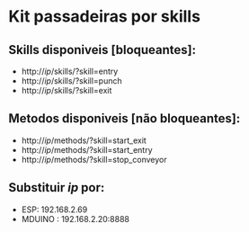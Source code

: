 # Kit passadeiras por skills

## Skills disponiveis [bloqueantes]:
- http://*ip*/skills/?skill=entry
- http://*ip*/skills/?skill=punch
- http://*ip*/skills/?skill=exit
## Metodos disponiveis [não bloqueantes]:
- http://*ip*/methods/?skill=start_exit
- http://*ip*/methods/?skill=start_entry
- http://*ip*/methods/?skill=stop_conveyor

## Substituir *ip* por:
- ESP: 192.168.2.69
- MDUINO : 192.168.2.20:8888
